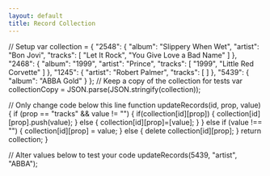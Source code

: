 ```yaml
---
layout: default
title: Record Collection
---
```

// Setup
var collection = {
    "2548": {
      "album": "Slippery When Wet",
      "artist": "Bon Jovi",
      "tracks": [ 
        "Let It Rock", 
        "You Give Love a Bad Name" 
      ]
    },
    "2468": {
      "album": "1999",
      "artist": "Prince",
      "tracks": [ 
        "1999", 
        "Little Red Corvette" 
      ]
    },
    "1245": {
      "artist": "Robert Palmer",
      "tracks": [ ]
    },
    "5439": {
      "album": "ABBA Gold"
    }
};
// Keep a copy of the collection for tests
var collectionCopy = JSON.parse(JSON.stringify(collection));

// Only change code below this line
function updateRecords(id, prop, value) {
  if (prop == "tracks" && value != "") {
   if(collection[id][prop]) {
    collection[id][prop].push(value);
   }
   else {
    collection[id][prop]=[value];
   }
  } else if (value !== "") {
    collection[id][prop] = value;
  } else {
    delete collection[id][prop];
  }
  return collection;
}

// Alter values below to test your code
updateRecords(5439, "artist", "ABBA");

